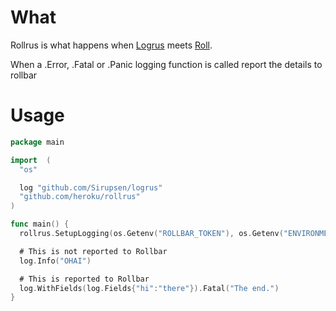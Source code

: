 # What

Rollrus is what happens when [Logrus](https://github.com/Sirupsen/logrus) meets [Roll](https://github.com/stvp/roll).

When a .Error, .Fatal or .Panic logging function is called report the details to rollbar

# Usage

```go
package main

import  (
  "os"

  log "github.com/Sirupsen/logrus"
  "github.com/heroku/rollrus"
)

func main() {
  rollrus.SetupLogging(os.Getenv("ROLLBAR_TOKEN"), os.Getenv("ENVIRONMENT"))

  # This is not reported to Rollbar
  log.Info("OHAI")

  # This is reported to Rollbar
  log.WithFields(log.Fields{"hi":"there"}).Fatal("The end.")
}
```
